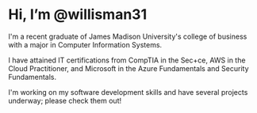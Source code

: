 # Hi, I’m @willisman31

I'm a recent graduate of James Madison University's college of business with a major in Computer Information Systems.

I have attained IT certifications from CompTIA in the Sec+ce, AWS in the Cloud Practitioner, and Microsoft in the Azure Fundamentals and Security Fundamentals.

I'm working on my software development skills and have several projects underway; please check them out!
<!---
willisman31/willisman31 is a ✨ special ✨ repository because its `README.md` (this file) appears on your GitHub profile.
You can click the Preview link to take a look at your changes.
--->
